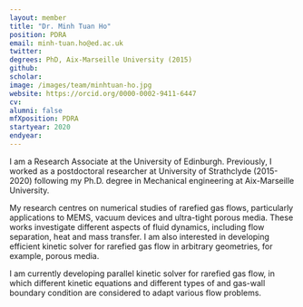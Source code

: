 ```yaml
---
layout: member
title: "Dr. Minh Tuan Ho"
position: PDRA
email: minh-tuan.ho@ed.ac.uk
twitter: 
degrees: PhD, Aix-Marseille University (2015)
github: 
scholar: 
image: /images/team/minhtuan-ho.jpg
website: https://orcid.org/0000-0002-9411-6447 
cv: 
alumni: false
mfXposition: PDRA
startyear: 2020
endyear: 
---
```


I am a Research Associate at the University of Edinburgh. Previously, I worked as a postdoctoral researcher at University of Strathclyde (2015-2020) following my Ph.D. degree in Mechanical engineering at Aix-Marseille University. 

My research centres on numerical studies of rarefied gas flows, particularly applications to MEMS, vacuum devices and ultra-tight porous media. These works investigate different aspects of fluid dynamics, including flow separation, heat and mass transfer. I am also interested in developing efficient kinetic solver for rarefied gas flow in arbitrary geometries, for example, porous media. 

I am currently developing parallel kinetic solver for rarefied gas flow, in which different kinetic equations and different types of and gas-wall boundary condition are considered to adapt various flow problems. 